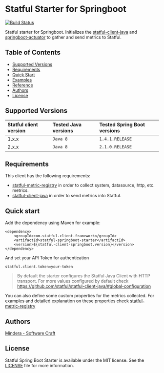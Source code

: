 Statful Starter for Springboot
==============

[![Build Status](https://travis-ci.org/statful/statful-client-springboot.svg?branch=master)](https://travis-ci.org/statful/statful-client-springboot)

Statful starter for Springboot. Initializes the [statful-client-java](https://github.com/statful/statful-client-java) 
 and [springboot-actuator](http://docs.spring.io/spring-boot/docs/current/reference/html/production-ready-metrics.html) to gather and send metrics to Statful.

## Table of Contents

* [Supported Versions](#supported-versions)
* [Requirements](#requirements)
* [Quick Start](#quick-start)
* [Examples](#examples)
* [Reference](#reference)
* [Authors](#authors)
* [License](#license)

## Supported Versions

| Statful client version | Tested Java versions  | Tested Spring Boot versions
|:---|:---|:---|
| 1.x.x | `Java 8` | `1.4.1.RELEASE` |
| 2.x.x | `Java 8` | `2.1.0.RELEASE` |

## Requirements

This client has the following requirements:

* [statful-metric-registry](https://github.com/statful/statful-micrometer-registry) in order to collect system, datasource, http, etc. metrics.
* [statful-client-java](https://github.com/statful/statful-client-java) in order to send metrics into Statful.

## Quick start

Add the dependency using Maven for example:

```
<dependency>
    <groupId>com.statful.client.framework</groupId>
    <artifactId>statful-springboot-starter</artifactId>
    <version>${statful-client-springboot.version}</version>
</dependency>
```

And set your API Token for authentication

```
statful.client.token=your-token
```

> By default the starter configures the Statful Java Client with HTTP transport. For more values configured by default check https://github.com/statful/statful-client-java/#global-configuration 

You can also define some custom properties for the metrics collected. For examples and detailed explanation on these properties check [statful-metric-registry](https://github.com/statful/statful-micrometer-registry)
 
## Authors

[Mindera - Software Craft](https://github.com/Mindera)

## License

Statful Spring Boot Starter is available under the MIT license. See the [LICENSE](https://raw.githubusercontent.com/statful/statful-client-springboot/master/LICENSE) file for more information.

